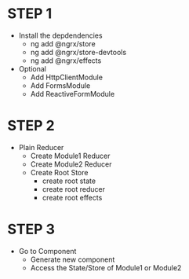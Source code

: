 # STEP 1

- Install the depdendencies
  - ng add @ngrx/store
  - ng add @ngrx/store-devtools
  - ng add @ngrx/effects
- Optional
  - Add HttpClientModule
  - Add FormsModule
  - Add ReactiveFormModule

# STEP 2

- Plain Reducer
  - Create Module1 Reducer
  - Create Module2 Reducer
  - Create Root Store
    - create root state
    - create root reducer
    - create root effects

# STEP 3

- Go to Component
  - Generate new component
  - Access the State/Store of Module1 or Module2
